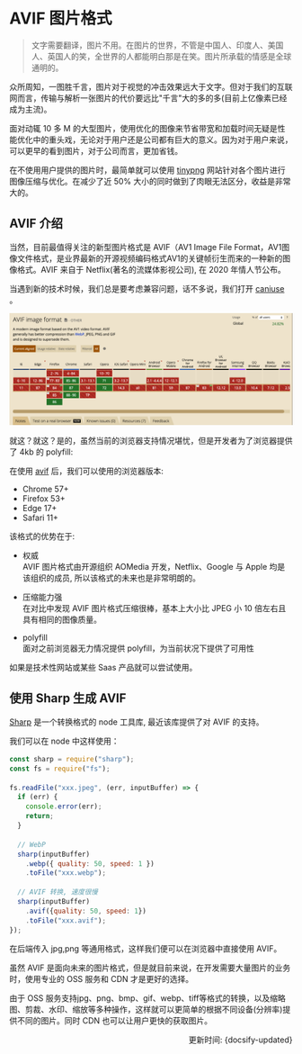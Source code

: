 # AVIF 图片格式

> 文字需要翻译，图片不用。在图片的世界，不管是中国人、印度人、美国人、英国人的笑，全世界的人都能明白那是在笑。图片所承载的情感是全球通明的。

众所周知，一图胜千言，图片对于视觉的冲击效果远大于文字。但对于我们的互联网而言，传输与解析一张图片的代价要远比"千言"大的多的多(目前上亿像素已经成为主流)。

面对动辄 10 多 M 的大型图片，使用优化的图像来节省带宽和加载时间无疑是性能优化中的重头戏，无论对于用户还是公司都有巨大的意义。因为对于用户来说，可以更早的看到图片，对于公司而言，更加省钱。

在不使用用户提供的图片时，最简单就可以使用 [tinypng](https://tinypng.com/) 网站针对各个图片进行图像压缩与优化。在减少了近 50% 大小的同时做到了肉眼无法区分，收益是非常大的。

## AVIF 介绍

当然，目前最值得关注的新型图片格式是 AVIF（AV1 Image File Format，AV1图像文件格式，是业界最新的开源视频编码格式AV1的关键帧衍生而来的一种新的图像格式。AVIF 来自于 Netflix(著名的流媒体影视公司), 在 2020 年情人节公布。

当遇到新的技术时候，我们总是要考虑兼容问题，话不多说，我们打开 [caniuse](https://www.caniuse.com/) 。

![AVIF 现状](./AVIF.png)

就这？就这？是的，虽然当前的浏览器支持情况堪忧，但是开发者为了浏览器提供了 4kb 的 polyfill:

在使用 [avif](https://github.com/Kagami/avif.js) 后，我们可以使用的浏览器版本:

- Chrome 57+
- Firefox 53+
- Edge 17+
- Safari 11+

该格式的优势在于:

- 权威   
  AVIF 图片格式由开源组织 AOMedia 开发，Netflix、Google 与 Apple 均是该组织的成员, 所以该格式的未来也是非常明朗的。

- 压缩能力强   
  在对比中发现 AVIF 图片格式压缩很棒，基本上大小比 JPEG 小 10 倍左右且具有相同的图像质量。

- polyfill   
  面对之前浏览器无力情况提供 polyfill，为当前状况下提供了可用性

如果是技术性网站或某些 Saas 产品就可以尝试使用。

## 使用 Sharp 生成 AVIF

[Sharp](https://sharp.pixelplumbing.com/) 是一个转换格式的 node 工具库, 最近该库提供了对 AVIF 的支持。

我们可以在 node 中这样使用：

```js
const sharp = require("sharp");
const fs = require("fs");

fs.readFile("xxx.jpeg", (err, inputBuffer) => {
  if (err) {
    console.error(err);
    return;
  }

  // WebP
  sharp(inputBuffer)
    .webp({ quality: 50, speed: 1 })
    .toFile("xxx.webp");

  // AVIF 转换, 速度很慢
  sharp(inputBuffer)
    .avif({quality: 50, speed: 1})
    .toFile("xxx.avif");
});
```

在后端传入 jpg,png 等通用格式，这样我们便可以在浏览器中直接使用 AVIF。

虽然 AVIF 是面向未来的图片格式，但是就目前来说，在开发需要大量图片的业务时，使用专业的 OSS 服务和 CDN 才是更好的选择。  

由于 OSS 服务支持jpg、png、bmp、gif、webp、tiff等格式的转换，以及缩略图、剪裁、水印、缩放等多种操作，这样就可以更简单的根据不同设备(分辨率)提供不同的图片。同时 CDN 也可以让用户更快的获取图片。


<div style="float: right">更新时间: {docsify-updated}</div>
